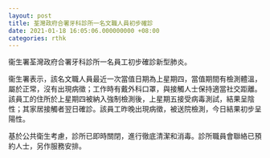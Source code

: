 ```yaml
---
layout: post
title: 荃灣政府合署牙科診所一名文職人員初步確診
date: 2021-01-18 16:05:06.000000000 +08:00
categories: rthk
---
```


衞生署荃灣政府合署牙科診所一名員工初步確診新型肺炎。

衞生署表示，該名文職人員最近一次當值日期為上星期四，當值期間有檢測體溫，屬於正常，沒有出現病徵；工作時有戴外科口罩，與接觸人士保持適當社交距離。該員工的住所於上星期四被納入強制檢測後，上星期五接受病毒測試，結果呈陰性；其家居接觸者翌日確診。該員工昨晚出現病徵，被送院檢測，今日結果初步呈陽性。

基於公共衛生考慮，診所已即時關閉，進行徹底清潔和消毒。診所職員會聯絡已預約人士，另作服務安排。
